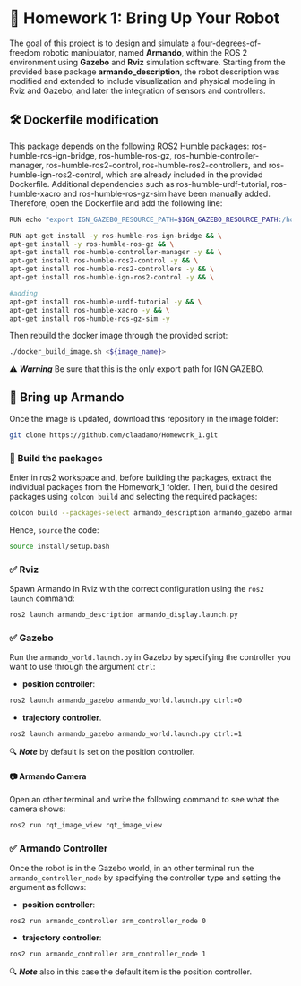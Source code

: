 # :robot: Homework 1: Bring Up Your Robot
The goal of this project is to design and simulate a four-degrees-of-freedom robotic manipulator, named **Armando**, within the ROS 2 environment using **Gazebo** and **Rviz** simulation software. 
Starting from the provided base package **armando_description**, the robot description was modified and extended to include visualization and physical modeling in Rviz and Gazebo, and later the integration of sensors and controllers.
 
## :hammer_and_wrench: Dockerfile modification
This package depends on the following ROS2 Humble packages: ros-humble-ros-ign-bridge, ros-humble-ros-gz, ros-humble-controller-manager, ros-humble-ros2-control, ros-humble-ros2-controllers, and ros-humble-ign-ros2-control, which are already included in the provided Dockerfile. Additional dependencies such as ros-humble-urdf-tutorial, ros-humble-xacro and ros-humble-ros-gz-sim have been manually added.
Therefore, open the Dockerfile and add the following line:
```sh
RUN echo "export IGN_GAZEBO_RESOURCE_PATH=$IGN_GAZEBO_RESOURCE_PATH:/home/user/ros2_ws/src/armando_gazebo/models" >> ${HOME}/.bashrc

RUN apt-get install -y ros-humble-ros-ign-bridge && \
apt-get install -y ros-humble-ros-gz && \
apt-get install ros-humble-controller-manager -y && \
apt-get install ros-humble-ros2-control -y && \
apt-get install ros-humble-ros2-controllers -y && \
apt-get install ros-humble-ign-ros2-control -y && \

#adding 
apt-get install ros-humble-urdf-tutorial -y && \
apt-get install ros-humble-xacro -y && \
apt-get install ros-humble-ros-gz-sim -y
```
Then rebuild the docker image through the provided script:
```sh
./docker_build_image.sh <${image_name}>
```
:warning: ***Warning*** Be sure that this is the only export path for IGN GAZEBO.

## :rocket: Bring up Armando
Once the image is updated, download this repository in the image folder:
```sh
git clone https://github.com/claadamo/Homework_1.git
```
### :hammer: Build the packages
Enter in ros2 workspace and, before building the packages, extract the individual packages from the Homework_1 folder. Then, build the desired packages using `colcon build` and selecting the required packages:
```sh
colcon build --packages-select armando_description armando_gazebo armando_controller
```
Hence, `source` the code:
```sh
source install/setup.bash
```

### :white_check_mark: Rviz
Spawn Armando in Rviz with the correct configuration using the `ros2 launch` command:
```sh
ros2 launch armando_description armando_display.launch.py
```

### :white_check_mark: Gazebo
Run the `armando_world.launch.py` in Gazebo by specifying the controller you want to use through the argument `ctrl`:
* **position controller**:
```sh
ros2 launch armando_gazebo armando_world.launch.py ctrl:=0
```
* **trajectory controller**.
```sh
ros2 launch armando_gazebo armando_world.launch.py ctrl:=1
```
:mag: ***Note*** by default is set on the position controller.

#### :camera: Armando Camera
Open an other terminal and write the following command to see what the camera shows:
```sh
ros2 run rqt_image_view rqt_image_view
```

### :white_check_mark: Armando Controller
Once the robot is in the Gazebo world, in an other terminal run the `armando_controller_node` by specifying the controller type and setting the argument as follows:
* **position controller**:
```sh
ros2 run armando_controller arm_controller_node 0
```
* **trajectory controller**:
```sh
ros2 run armando_controller arm_controller_node 1
```
:mag: ***Note*** also in this case the default item is the position controller.
